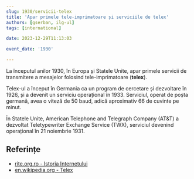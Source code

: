 ```yaml
---
slug: 1930/servicii-telex
title: 'Apar primele tele-imprimatoare și serviciile de telex'
authors: [gserban, ilg-ul]
tags: [international]

date: 2023-12-29T11:13:03

event_date: '1930'

---
```


La începutul anilor 1930, în Europa și Statele Unite,
apar primele servicii de transmitere a
mesajelor folosind tele-imprimatoare (**telex**).

<!-- truncate -->

Telex-ul a început în Germania ca un program de cercetare și
dezvoltare în 1926, și a devenit un serviciu
operațional în 1933. Serviciul, operat de poșta germană, avea o
viteză de 50 baud, adică aproximativ 66 de cuvinte pe minut.

În Statele Unite, American Telephone and Telegraph Company (AT&T)
a dezvoltat Teletypewriter Exchange Service (TWX),
serviciul devenind operațional în 21 noiembrie 1931.

## Referințe

- [rite.org.ro - Istoria Internetului](https://rite.org.ro/istoria-internetului/)
- [en.wikipedia.org - Telex](https://en.wikipedia.org/wiki/Telex)
